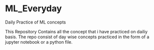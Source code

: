 # ML_Everyday
Daily Practice of ML concepts

This Repository Contains all the concept that i have practiced on dailiy basis. The repo consist of day wise concepts practiced in the form of a jupyter notebook or a python file.
